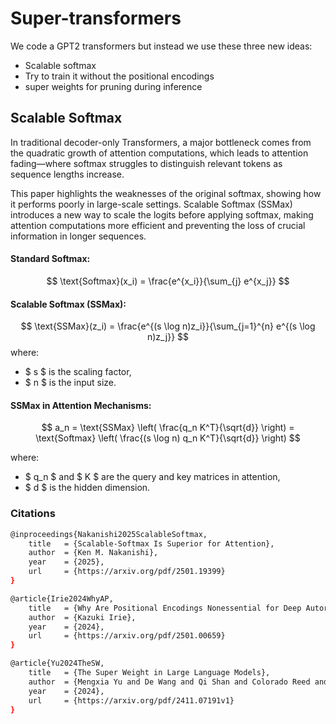 # Super-transformers
We code a GPT2 transformers  but instead we use these three new ideas: 

- Scalable softmax
- Try to train it without the positional encodings
- super weights for pruning during inference

## Scalable Softmax 

In traditional decoder-only Transformers, a major bottleneck comes from the quadratic growth of attention computations, which leads to attention fading—where softmax struggles to distinguish relevant tokens as sequence lengths increase.

This paper highlights the weaknesses of the original softmax, showing how it performs poorly in large-scale settings. Scalable Softmax (SSMax) introduces a new way to scale the logits before applying softmax, making attention computations more efficient and preventing the loss of crucial information in longer sequences.

#### Standard Softmax:
$$
\text{Softmax}(x_i) = \frac{e^{x_i}}{\sum_{j} e^{x_j}}
$$

#### Scalable Softmax (SSMax):
$$
\text{SSMax}(z_i) = \frac{e^{(s \log n)z_i}}{\sum_{j=1}^{n} e^{(s \log n)z_j}}
$$
where:
- $ s $ is the scaling factor,
- $ n $ is the input size.

#### SSMax in Attention Mechanisms:
$$
a_n = \text{SSMax} \left( \frac{q_n K^T}{\sqrt{d}} \right) = \text{Softmax} \left( \frac{(s \log n) q_n K^T}{\sqrt{d}} \right)
$$

where:
- $ q_n $ and $ K $ are the query and key matrices in attention,
- $ d $ is the hidden dimension.






### Citations

```bash
@inproceedings{Nakanishi2025ScalableSoftmax,
    title   = {Scalable-Softmax Is Superior for Attention},
    author  = {Ken M. Nakanishi},
    year    = {2025},
    url     = {https://arxiv.org/pdf/2501.19399}
}
```

```bash
@article{Irie2024WhyAP,
    title   = {Why Are Positional Encodings Nonessential for Deep Autoregressive Transformers? Revisiting a Petroglyph},
    author  = {Kazuki Irie},
    year    = {2024},
    url     = {https://arxiv.org/pdf/2501.00659}
}
```

```bash
@article{Yu2024TheSW,
    title   = {The Super Weight in Large Language Models},
    author  = {Mengxia Yu and De Wang and Qi Shan and Colorado Reed and Alvin Wan},
    year    = {2024},
    url     = {https://arxiv.org/pdf/2411.07191v1}
}
```